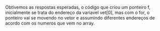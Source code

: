 Obtivemos as respostas esperadas, o código que criou um ponteiro f, inicialmente se trata do endereço da variavel vet[0], mas com o for, o ponteiro vai se movendo no vetor e assumindo diferentes endereços de acordo com os numeros que vem no array.
